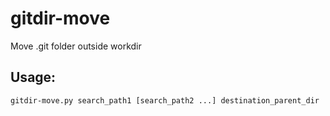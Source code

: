 # gitdir-move
Move .git folder outside workdir

## Usage:
    gitdir-move.py search_path1 [search_path2 ...] destination_parent_dir
